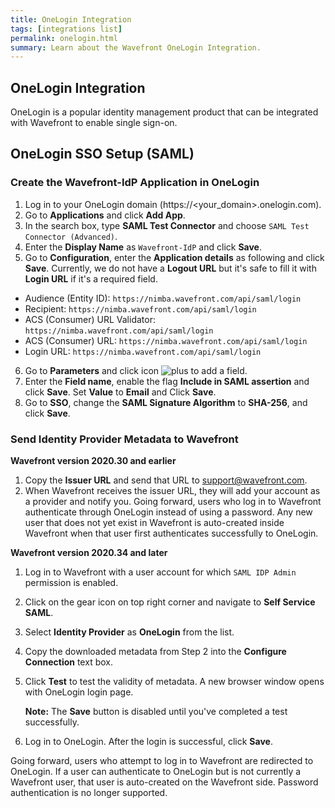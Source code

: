 ```yaml
---
title: OneLogin Integration
tags: [integrations list]
permalink: onelogin.html
summary: Learn about the Wavefront OneLogin Integration.
---
```

## OneLogin Integration

OneLogin is a popular identity management product that can be integrated with Wavefront to enable single sign-on.
## OneLogin SSO Setup (SAML)

### Create the Wavefront-IdP Application in OneLogin

1. Log in to your OneLogin domain (https://\<your_domain>.onelogin.com).
2. Go to **Applications** and click **Add App**.
3. In the search box, type **SAML Test Connector** and choose `SAML Test Connector (Advanced)`.
4. Enter the **Display Name** as `Wavefront-IdP` and click **Save**.
5. Go to **Configuration**, enter the **Application details** as following and click **Save**.
   Currently, we do not have a **Logout URL** but it's safe to fill it with **Login URL** if it's a required field.
  - Audience (Entity ID): `https://nimba.wavefront.com/api/saml/login`
  - Recipient: `https://nimba.wavefront.com/api/saml/login`
  - ACS (Consumer) URL Validator: `https://nimba.wavefront.com/api/saml/login`
  - ACS (Consumer) URL: `https://nimba.wavefront.com/api/saml/login`
  - Login URL: `https://nimba.wavefront.com/api/saml/login`
6. Go to **Parameters** and click icon ![plus](https://wavefront-img.s3-us-west-2.amazonaws.com/icon-plus-16.png) to add a field.
7. Enter the **Field name**, enable the flag **Include in SAML assertion** and click **Save**. Set **Value** to **Email** and Click **Save**.
8. Go to **SSO**, change the **SAML Signature Algorithm** to **SHA-256**, and click **Save**.

### Send Identity Provider Metadata to Wavefront

**Wavefront version 2020.30 and earlier**

1. Copy the **Issuer URL** and send that URL to [support@wavefront.com](mailto:support@wavefront.com).
2. When Wavefront receives the issuer URL, they will add your account as a provider and notify you. Going forward, users who log in to Wavefront authenticate through OneLogin instead of using a password. Any new user that does not yet exist in Wavefront is auto-created inside Wavefront when that user first authenticates successfully to OneLogin.


**Wavefront version 2020.34 and later**

1. Log in to Wavefront with a user account for which `SAML IDP Admin` permission is enabled.
2. Click on the gear icon on top right corner and navigate to **Self Service SAML**.
3. Select **Identity Provider** as **OneLogin** from the list.
4. Copy the downloaded metadata from Step 2 into the **Configure Connection** text box.
5. Click **Test** to test the validity of metadata. A new browser window opens with OneLogin login page.

   **Note:** The **Save** button is disabled until you've completed a test successfully.

6. Log in to OneLogin. After the login is successful, click **Save**.

Going forward, users who attempt to log in to Wavefront are redirected to OneLogin. If a user can authenticate to OneLogin but is not currently a Wavefront user, that user is auto-created on the Wavefront side. Password authentication is no longer supported.



